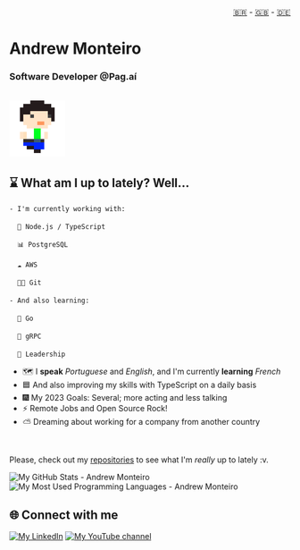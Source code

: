 <p align="right">
  <a href="README.pt.md">🇧🇷</a> - <a href="README.md">🇬🇧</a> - <a href="README.de.md">🇩🇪</a>
</p>

# Andrew Monteiro

### Software Developer @Pag.aí

<br/>

<img src="https://raw.githubusercontent.com/Andrew-2609/mec-man/main/logo-gif.gif" alt="Mec-Man logo" width="100" height="100" />

<br/>

## ⌛ What am I up to lately? Well...

~~~
- I'm currently working with:

  🤖 Node.js / TypeScript

  📊 PostgreSQL

  ☁️ AWS

  👨‍💻 Git

- And also learning:

  🐹 Go

  📡 gRPC

  🥇 Leadership
~~~

- 🗺 I **speak** *Portuguese* and *English*, and I'm currently **learning** *French*
- 🟦 And also improving my skills with TypeScript on a daily basis
- 🎆 My 2023 Goals: Several; more acting and less talking
- ⚡ Remote Jobs and Open Source Rock!
- ⛅ Dreaming about working for a company from another country

<br/>

Please, check out my [repositories](https://github.com/Andrew-2609?tab=repositories) to see what I'm *really* up to lately :v.

<p align="left">
 <img alt="My GitHub Stats - Andrew Monteiro" src="https://github-readme-stats.vercel.app/api?username=andrew-2609&show_icons=true&hide_border=true&theme=tokyonight&count_private=true" height="190"> 
 <img alt="My Most Used Programming Languages - Andrew Monteiro" src="https://github-readme-stats.vercel.app/api/top-langs/?username=andrew-2609&layout=compact&hide_border=true&langs_count=8&theme=tokyonight&exclude_repo=Eccezionale-MVC,CorporacaoUmbrella,diversos,projetos">
</p>

## 🌐 Connect with me
<a href="https://www.linkedin.com/in/andrew-2609/" target="_blank"><img alt="My LinkedIn" src="https://img.shields.io/badge/-LinkedIn-%230077B5?style=for-the-badge&logo=linkedin&logoColor=white"></a>
<a href="https://www.youtube.com/channel/UCmQ39rZeUW3dxMiSjm6YX7Q" target="_blank"><img alt="My YouTube channel" src="https://img.shields.io/badge/YouTube-FF0000?style=for-the-badge&logo=youtube&logoColor=white"></a>
